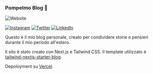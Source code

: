 ### Pompelmo Blog 🍊
![Website](https://img.shields.io/website?url=https%3A%2F%2Fwww.pompelmo.xyz)

[![Instagram](https://img.shields.io/badge/Instagram-E4405F?style=for-the-badge&logo=instagram&logoColor=white)](https://www.instagram.com/peppocola) [![Twitter](https://img.shields.io/badge/Twitter-1DA1F2?style=for-the-badge&logo=twitter&logoColor=white)](https://twitter.com/colavito_g) [![LinkedIn](https://img.shields.io/badge/LinkedIn-0077B5?style=for-the-badge&logo=linkedin&logoColor=white)](https://www.linkedin.com/in/peppocola)




Questo è il mio blog personale, creato per condividere storie e pensieri durante il mio periodo all'estero. 

Il sito è stato creato con Next.js e Tailwind CSS. Il template utilizzato è [tailwind-nextjs-starter-blog](https://github.com/timlrx/tailwind-nextjs-starter-blog). 

Depoloyment su [Vercel](https://vercel.com/).

